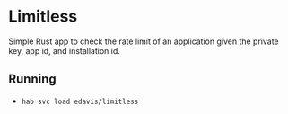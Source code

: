 # Limitless

Simple Rust app to check the rate limit of an application given the private key, app id, and installation id.

## Running

* `hab svc load edavis/limitless`